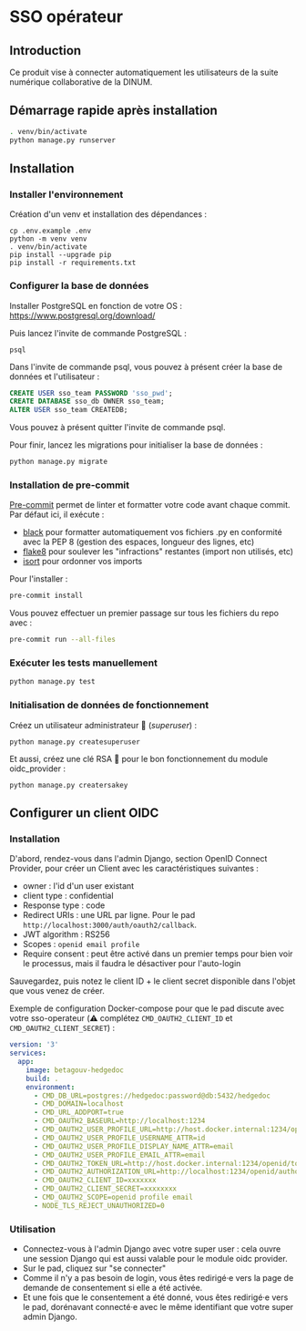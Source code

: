 # SSO opérateur

## Introduction

Ce produit vise à connecter automatiquement les utilisateurs de la suite numérique collaborative de la DINUM.

## Démarrage rapide après installation

```bash
. venv/bin/activate
python manage.py runserver
```

## Installation

### Installer l'environnement

Création d'un venv et installation des dépendances : 

```
cp .env.example .env
python -m venv venv 
. venv/bin/activate
pip install --upgrade pip
pip install -r requirements.txt
```

### Configurer la base de données

Installer PostgreSQL en fonction de votre OS : https://www.postgresql.org/download/

Puis lancez l'invite de commande PostgreSQL :

```
psql
```

Dans l'invite de commande psql, vous pouvez à présent créer la base de données et l'utilisateur :

```sql
CREATE USER sso_team PASSWORD 'sso_pwd';
CREATE DATABASE sso_db OWNER sso_team;
ALTER USER sso_team CREATEDB;
```

Vous pouvez à présent quitter l'invite de commande psql.

Pour finir, lancez les migrations pour initialiser la base de données :

```bash
python manage.py migrate
```

### Installation de pre-commit

[Pre-commit](https://pre-commit.com/) permet de linter et formatter votre code avant chaque commit. Par défaut ici, il exécute :

- [black](https://github.com/psf/black) pour formatter automatiquement vos fichiers .py en conformité avec la PEP 8 (gestion des espaces, longueur des lignes, etc)
- [flake8](https://github.com/pycqa/flake8) pour soulever les "infractions" restantes (import non utilisés, etc)
- [isort](https://github.com/pycqa/isort) pour ordonner vos imports

Pour l'installer :

```bash
pre-commit install
```

Vous pouvez effectuer un premier passage sur tous les fichiers du repo avec :

```bash
pre-commit run --all-files
```

### Exécuter les tests manuellement

```bash
python manage.py test
```

### Initialisation de données de fonctionnement

Créez un utilisateur administrateur 🫅 (_superuser_) :

```
python manage.py createsuperuser
```

Et aussi, créez une clé RSA 🔑 pour le bon fonctionnement du module oidc_provider :

```
python manage.py creatersakey
```

## Configurer un client OIDC

### Installation

D'abord, rendez-vous dans l'admin Django, section OpenID Connect Provider, pour créer un Client avec les caractéristiques suivantes : 

- owner : l'id d'un user existant
- client type : confidential
- Response type : code
- Redirect URIs : une URL par ligne. Pour le pad `http://localhost:3000/auth/oauth2/callback`.
- JWT algorithm : RS256
- Scopes : `openid email profile`
- Require consent : peut être activé dans un premier temps pour bien voir le processus, mais il faudra le désactiver pour l'auto-login

Sauvegardez, puis notez le client ID + le client secret disponible dans l'objet que vous venez de créer.

Exemple de configuration Docker-compose pour que le pad discute avec votre sso-operateur (:warning: complétez `CMD_OAUTH2_CLIENT_ID` et `CMD_OAUTH2_CLIENT_SECRET`) : 

```yaml
version: '3'
services:
  app:
    image: betagouv-hedgedoc
    build: .
    environment:
      - CMD_DB_URL=postgres://hedgedoc:password@db:5432/hedgedoc
      - CMD_DOMAIN=localhost
      - CMD_URL_ADDPORT=true
      - CMD_OAUTH2_BASEURL=http://localhost:1234
      - CMD_OAUTH2_USER_PROFILE_URL=http://host.docker.internal:1234/openid/userinfo
      - CMD_OAUTH2_USER_PROFILE_USERNAME_ATTR=id
      - CMD_OAUTH2_USER_PROFILE_DISPLAY_NAME_ATTR=email
      - CMD_OAUTH2_USER_PROFILE_EMAIL_ATTR=email
      - CMD_OAUTH2_TOKEN_URL=http://host.docker.internal:1234/openid/token
      - CMD_OAUTH2_AUTHORIZATION_URL=http://localhost:1234/openid/authorize
      - CMD_OAUTH2_CLIENT_ID=xxxxxxx
      - CMD_OAUTH2_CLIENT_SECRET=xxxxxxxx
      - CMD_OAUTH2_SCOPE=openid profile email
      - NODE_TLS_REJECT_UNAUTHORIZED=0
```
### Utilisation

- Connectez-vous à l'admin Django avec votre super user : cela ouvre une session Django qui est aussi valable pour le module oidc provider.
- Sur le pad, cliquez sur "se connecter"
- Comme il n'y a pas besoin de login, vous êtes redirigé·e vers la page de demande de consentement si elle a été activée.
- Et une fois que le consentement a été donné, vous êtes redirigé·e vers le pad, dorénavant connecté·e avec le même identifiant que votre super admin Django.